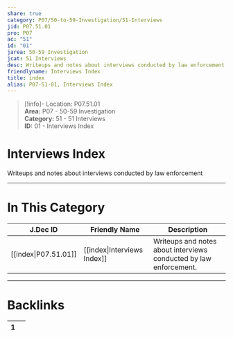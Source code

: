 ```yaml
---  
share: true  
category: P07/50-to-59-Investigation/51-Interviews  
jid: P07.51.01  
pro: P07  
ac: "51"  
id: "01"  
jarea: 50-59 Investigation  
jcat: 51 Interviews  
desc: Writeups and notes about interviews conducted by law enforcement.  
friendlyname: Interviews Index  
title: index  
alias: P07-51-01, Interviews Index  
---  
```

  
>[!info]- Location: P07.51.01  
>**Area:** P07 - 50-59 Investigation  
>**Category:** 51 - 51 Interviews  
>**ID:** 01 - Interviews Index  
  
# Interviews Index  
  
Writeups and notes about interviews conducted by law enforcement  
   
  
  
---  
# In This Category  
  
| J.Dec ID                                                                              | Friendly Name                                                                                | Description                                                       |  
| ------------------------------------------------------------------------------------- | -------------------------------------------------------------------------------------------- | ----------------------------------------------------------------- |  
| [[index\|P07.51.01]] | [[index\|Interviews Index]] | Writeups and notes about interviews conducted by law enforcement. |  
  
  
---  
# Backlinks  
<div><table class="dataview table-view-table"><thead class="table-view-thead"><tr class="table-view-tr-header"><th class="table-view-th"><span></span><span class="dataview small-text">1</span></th><th class="table-view-th"><span></span></th></tr></thead><tbody class="table-view-tbody"></tbody></table></div>